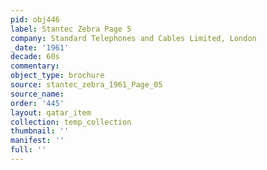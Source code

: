 ```yaml
---
pid: obj446
label: Stantec Zebra Page 5
company: Standard Telephones and Cables Limited, London
_date: '1961'
decade: 60s
commentary: 
object_type: brochure
source: stantec_zebra_1961_Page_05
source_name: 
order: '445'
layout: qatar_item
collection: temp_collection
thumbnail: ''
manifest: ''
full: ''
---
```

